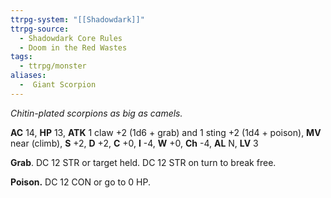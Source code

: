 ```yaml
---
ttrpg-system: "[[Shadowdark]]"
ttrpg-source:
  - Shadowdark Core Rules
  - Doom in the Red Wastes
tags:
  - ttrpg/monster
aliases:
  -  Giant Scorpion
---
```


_Chitin-plated scorpions as big as camels._

**AC** 14, **HP** 13, **ATK** 1 claw +2 (1d6 + grab) and 1 sting +2 (1d4 + poison), **MV** near (climb), **S** +2, **D** +2, **C** +0, **I** -4, **W** +0, **Ch** -4, **AL** N, **LV** 3

**Grab**. DC 12 STR or target held. DC 12 STR on turn to break free. 

**Poison.** DC 12 CON or go to 0 HP.

